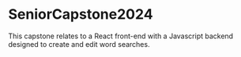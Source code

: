 # SeniorCapstone2024
This capstone relates to a React front-end with a Javascript backend designed to create and edit word searches.
